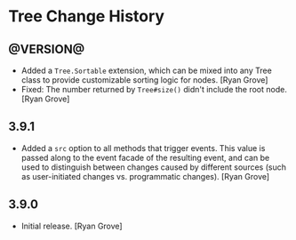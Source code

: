 Tree Change History
===================

@VERSION@
-----

* Added a `Tree.Sortable` extension, which can be mixed into any Tree class to
  provide customizable sorting logic for nodes. [Ryan Grove]
* Fixed: The number returned by `Tree#size()` didn't include the root node.
  [Ryan Grove]


3.9.1
-----

* Added a `src` option to all methods that trigger events. This value is passed
  along to the event facade of the resulting event, and can be used to
  distinguish between changes caused by different sources (such as
  user-initiated changes vs. programmatic changes). [Ryan Grove]

3.9.0
-----

* Initial release. [Ryan Grove]
